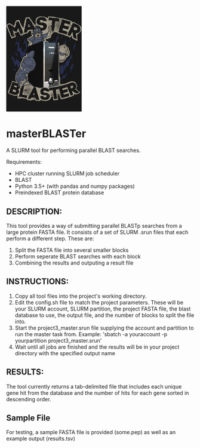 <img width="40%" height="40%" src="master_BLASTer.png">

# masterBLASTer
A SLURM tool for performing parallel BLAST searches.

Requirements:
* HPC cluster running SLURM job scheduler
* BLAST
* Python 3.5+ (with pandas and numpy packages)
* Preindexed BLAST protein database

## DESCRIPTION:
This tool provides a way of submitting parallel BLASTp searches from a large protein FASTA file. It consists of a set of SLURM .srun files that each perform a different step. These are:
1) Split the FASTA file into several smaller blocks
2) Perform seperate BLAST searches with each block
3) Combining the results and outputing a result file

## INSTRUCTIONS:
1) Copy all tool files into the project's working directory.
2) Edit the config.sh file to match the project parameters. These will be your SLURM account, SLURM partition, the project FASTA file, the blast database to use, the output file, and the number of blocks to split the file into.
3) Start the project3_master.srun file supplying the account and partition to run the master task from.
Example: 'sbatch -a youraccount -p yourpartition project3_master.srun'
4) Wait until all jobs are finished and the results will be in your project directory with the specified output name

## RESULTS:
The tool currently returns a tab-delimited file that includes each unique gene hit from the database and the number of hits for each gene sorted in descending order.

## Sample File
For testing, a sample FASTA file is provided (some.pep) as well as an example output (results.tsv)


